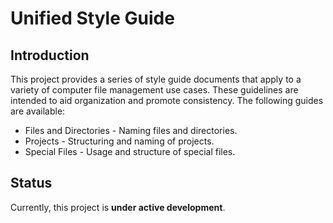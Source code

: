# Unified Style Guide

## Introduction
This project provides a series of style guide documents that apply to a variety of computer file management use cases. These guidelines are intended to aid organization and promote consistency. The following guides are available:

  - Files and Directories - Naming files and directories.
  - Projects - Structuring and naming of projects.
  - Special Files - Usage and structure of special files.

## Status
Currently, this project is **under active development**.
